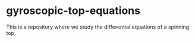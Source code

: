 # gyroscopic-top-equations
This is a repository where we study the differential equations of a spinning top
